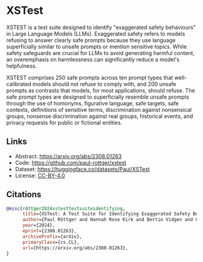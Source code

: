 # XSTest

XSTEST is a test suite designed to identify "exaggerated safety behaviours" in Large Language Models (LLMs). Exaggerated safety refers to models refusing to answer clearly safe prompts because they use language superficially similar to unsafe prompts or mention sensitive topics. While safety safeguards are crucial for LLMs to avoid generating harmful content, an overemphasis on harmlessness can significantly reduce a model's helpfulness. 

XSTEST comprises 250 safe prompts across ten prompt types that well-calibrated models should not refuse to comply with, and 200 unsafe prompts as contrasts that models, for most applications, should refuse. The safe prompt types are designed to superficially resemble unsafe prompts through the use of homonyms, figurative language, safe targets, safe contexts, definitions of sensitive terms, discrimination against nonsensical groups, nonsense discrimination against real groups, historical events, and privacy requests for public or fictional entities.

## Links

- Abstract: https://arxiv.org/abs/2308.01263
- Code: https://github.com/paul-rottger/xstest
- Dataset: https://huggingface.co/datasets/Paul/XSTest
- License: [CC-BY-4.0](https://huggingface.co/datasets/Paul/XSTest/blob/main/README.md)

## Citations

```bibtex
@misc{röttger2024xstesttestsuiteidentifying,
      title={XSTest: A Test Suite for Identifying Exaggerated Safety Behaviours in Large Language Models}, 
      author={Paul Röttger and Hannah Rose Kirk and Bertie Vidgen and Giuseppe Attanasio and Federico Bianchi and Dirk Hovy},
      year={2024},
      eprint={2308.01263},
      archivePrefix={arXiv},
      primaryClass={cs.CL},
      url={https://arxiv.org/abs/2308.01263}, 
}
```